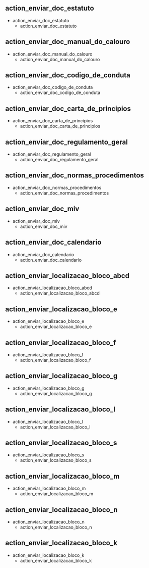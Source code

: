 ## action_enviar_doc_estatuto
* action_enviar_doc_estatuto
  - action_enviar_doc_estatuto

## action_enviar_doc_manual_do_calouro
* action_enviar_doc_manual_do_calouro
  - action_enviar_doc_manual_do_calouro

## action_enviar_doc_codigo_de_conduta
* action_enviar_doc_codigo_de_conduta
  - action_enviar_doc_codigo_de_conduta

## action_enviar_doc_carta_de_principios
* action_enviar_doc_carta_de_principios
  - action_enviar_doc_carta_de_principios

## action_enviar_doc_regulamento_geral
* action_enviar_doc_regulamento_geral
  - action_enviar_doc_regulamento_geral

## action_enviar_doc_normas_procedimentos
* action_enviar_doc_normas_procedimentos
  - action_enviar_doc_normas_procedimentos

## action_enviar_doc_miv
* action_enviar_doc_miv
  - action_enviar_doc_miv

## action_enviar_doc_calendario
* action_enviar_doc_calendario
  - action_enviar_doc_calendario

## action_enviar_localizacao_bloco_abcd
* action_enviar_localizacao_bloco_abcd
  - action_enviar_localizacao_bloco_abcd

## action_enviar_localizacao_bloco_e
* action_enviar_localizacao_bloco_e
  - action_enviar_localizacao_bloco_e

## action_enviar_localizacao_bloco_f
* action_enviar_localizacao_bloco_f
  - action_enviar_localizacao_bloco_f

## action_enviar_localizacao_bloco_g
* action_enviar_localizacao_bloco_g
  - action_enviar_localizacao_bloco_g

## action_enviar_localizacao_bloco_l
* action_enviar_localizacao_bloco_l
  - action_enviar_localizacao_bloco_l

## action_enviar_localizacao_bloco_s
* action_enviar_localizacao_bloco_s
  - action_enviar_localizacao_bloco_s

## action_enviar_localizacao_bloco_m
* action_enviar_localizacao_bloco_m
  - action_enviar_localizacao_bloco_m

## action_enviar_localizacao_bloco_n
* action_enviar_localizacao_bloco_n
  - action_enviar_localizacao_bloco_n
  
## action_enviar_localizacao_bloco_k
* action_enviar_localizacao_bloco_k
  - action_enviar_localizacao_bloco_k